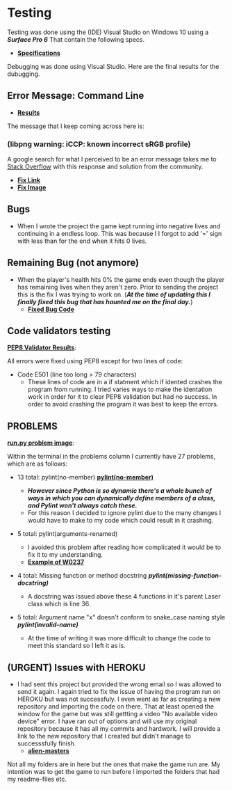 # Testing

Testing was done using the (IDE) Visual Studio on Windows 10 using a _**Surface Pro 6**_ That contain the following specs.

-   [**Specifications**](readme-files/pc-specs.jpg)

 Debugging was done using Visual Studio. Here are the final results for the dubugging.

 ## Error Message: Command Line

- [**Results**](readme-files/debug-results.jpg)

The message that I keep coming across here is: 
### (**libpng warning: iCCP: known incorrect sRGB profile**)

A google search for what I perceived to be an error message takes me to [Stack Overflow](https://stackoverflow.com/) with this response and solution from the community.

- [**Fix Link**](https://stackoverflow.com/questions/22745076/libpng-warning-iccp-known-incorrect-srgb-profile)
- [**Fix Image**](readme-files/warning-ms.jpg)


## Bugs

* When I wrote the project the game kept running into negative lives and continuing in a endless loop. This was because I I forgot to add '=' sign with less than for the end when it hits 0 lives.

## Remaining Bug (not anymore)

* When the player's health hits 0% the game ends even though the player has remaining lives when they aren't zero. Prior to sending the project this is the fix I was trying to work on. (_**At the time of updating this I finally fixed this bug that has haunted me on the final day.**_)
    * [**Fixed Bug Code**](readme-files/fixed-health-bug.jpg)

## Code validators testing

[**PEP8 Validator Results**](readme-files/PEP8_results.jpg): 

All errors were fixed using PEP8 except for two lines of code:
- Code E501 (line too long > 79 characters)
    - These lines of code are in a if statment which if idented crashes the program from running. I tried varies ways to make the identation work in order for it to clear PEP8 validation but had no success. In order to avoid crashing the program it was best to keep the errors. 

## PROBLEMS

[**run.py problem image**](docs/img/problems_image.jpg):

Within the terminal in the problems column I currently have 27 problems, which are as follows:
- 13 total: pylint(no-member) [**pylint(no-member)**](https://www.lesinskis.com/pylint-false-positives.html)
    - ***However since Python is so dynamic there's a whole bunch of ways in which you can dynamically define members of a class, and Pylint won't always catch these.***
    - For this reason I decided to ignore pylint due to the many changes I would have to make to my code which could result in it crashing.

- 5 total: pylint(arguments-renamed)
    - I avoided this problem after reading how complicated it would be to fix it to my understanding.
    - [**Example of W0237**](https://pylint.pycqa.org/en/latest/messages/warning/arguments-renamed.html)

- 4 total: Missing function or method docstring ***pylint(missing-function-docstring)***
    - A docstring was issued above these 4 functions in it's parent Laser class which is line 36.

- 5 total: Argument name "x" doesn't conform to snake_case naming style ***pylint(invalid-name)***
    - At the time of writing it was more difficult to change the code to meet this standard so I left it as is. 

## (URGENT) Issues with HEROKU

* I had sent this project but provided the wrong email so I was allowed to send it again. I again tried to fix the issue of having the program run on HEROKU but was not successfuly. I even went as far as creating a new repository and importing the code on there. That at least opened the window for the game but was still gettting a video "No available video device" error. I have ran out of options and will use my original repository because it has all my commits and hardwork. I will provide a link to the new repository that I created but didn't manage to successsfully finish. 
    * [**alien-masters**](https://github.com/CHAMPION316/alien-masters)

Not all my folders are in here but the ones that make the game run are. My intention was to get the game to run before I imported the folders that had my readme-files etc. 
